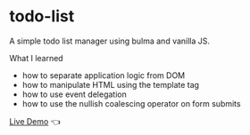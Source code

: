 # todo-list
A simple todo list manager using bulma and vanilla JS.

What I learned
- how to separate application logic from DOM
- how to manipulate HTML using the template tag
- how to use event delegation 
- how to use the nullish coalescing operator on form submits

[Live Demo](https://chaandharaghav.github.io/todo-list/) :point_left:
